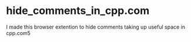 # hide_comments_in_cpp.com
I made this browser extention to hide comments taking up useful space in cpp.com5
